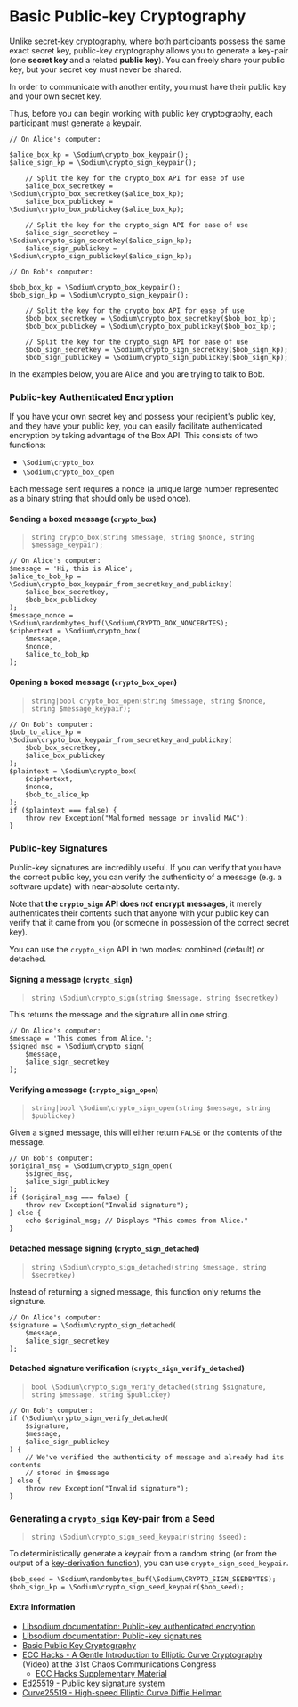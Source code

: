 # Basic Public-key Cryptography

Unlike [secret-key cryptography](04-secretkey-crypto.md), where both 
participants possess the same exact secret key, public-key cryptography allows 
you to generate a key-pair (one **secret key** and a related **public key**). 
You can freely share your public key, but your secret key must never be shared.

In order to communicate with another entity, you must have their public key and
your own secret key.

Thus, before you can begin working with public key cryptography, each participant
must generate a keypair.

    // On Alice's computer:
    
    $alice_box_kp = \Sodium\crypto_box_keypair();
    $alice_sign_kp = \Sodium\crypto_sign_keypair();
    
        // Split the key for the crypto_box API for ease of use
        $alice_box_secretkey = \Sodium\crypto_box_secretkey($alice_box_kp);
        $alice_box_publickey = \Sodium\crypto_box_publickey($alice_box_kp);
        
        // Split the key for the crypto_sign API for ease of use
        $alice_sign_secretkey = \Sodium\crypto_sign_secretkey($alice_sign_kp);
        $alice_sign_publickey = \Sodium\crypto_sign_publickey($alice_sign_kp);
    
    // On Bob's computer:
    
    $bob_box_kp = \Sodium\crypto_box_keypair();
    $bob_sign_kp = \Sodium\crypto_sign_keypair();
    
        // Split the key for the crypto_box API for ease of use
        $bob_box_secretkey = \Sodium\crypto_box_secretkey($bob_box_kp);
        $bob_box_publickey = \Sodium\crypto_box_publickey($bob_box_kp);
        
        // Split the key for the crypto_sign API for ease of use
        $bob_sign_secretkey = \Sodium\crypto_sign_secretkey($bob_sign_kp);
        $bob_sign_publickey = \Sodium\crypto_sign_publickey($bob_sign_kp);

In the examples below, you are Alice and you are trying to talk to Bob.

<h3 id="crypto-box">Public-key Authenticated Encryption</h3>

If you have your own secret key and possess your recipient's public key, and 
they have your public key, you can easily facilitate authenticated encryption
by taking advantage of the Box API. This consists of two functions:

  * `\Sodium\crypto_box`
  * `\Sodium\crypto_box_open`

Each message sent requires a nonce (a unique large number represented as a
binary string that should only be used once).

#### Sending a boxed message (`crypto_box`)

> `string crypto_box(string $message, string $nonce, string $message_keypair);`

    // On Alice's computer:
    $message = 'Hi, this is Alice';
    $alice_to_bob_kp = \Sodium\crypto_box_keypair_from_secretkey_and_publickey(
        $alice_box_secretkey,
        $bob_box_publickey
    );
    $message_nonce = \Sodium\randombytes_buf(\Sodium\CRYPTO_BOX_NONCEBYTES);
    $ciphertext = \Sodium\crypto_box(
        $message,
        $nonce,
        $alice_to_bob_kp
    );

#### Opening a boxed message (`crypto_box_open`)

> `string|bool crypto_box_open(string $message, string $nonce, string $message_keypair);`

    // On Bob's computer:
    $bob_to_alice_kp = \Sodium\crypto_box_keypair_from_secretkey_and_publickey(
        $bob_box_secretkey,
        $alice_box_publickey
    );
    $plaintext = \Sodium\crypto_box(
        $ciphertext,
        $nonce,
        $bob_to_alice_kp
    );
    if ($plaintext === false) {
        throw new Exception("Malformed message or invalid MAC");
    }

<h3 id="crypto-sign">Public-key Signatures</h3>

Public-key signatures are incredibly useful. If you can verify that you have the
correct public key, you can verify the authenticity of a message (e.g. a 
software update) with near-absolute certainty.

Note that **the `crypto_sign` API does *not* encrypt messages**, it merely 
authenticates their contents such that anyone with your public key can verify
that it came from you (or someone in possession of the correct secret key).

You can use the `crypto_sign` API in two modes: combined (default) or detached.

#### Signing a message (`crypto_sign`)

> `string \Sodium\crypto_sign(string $message, string $secretkey)`

This returns the message and the signature all in one string.

    // On Alice's computer:
    $message = 'This comes from Alice.';
    $signed_msg = \Sodium\crypto_sign(
        $message,
        $alice_sign_secretkey
    );

#### Verifying a message (`crypto_sign_open`)

> `string|bool \Sodium\crypto_sign_open(string $message, string $publickey)`

Given a signed message, this will either return `FALSE` or the contents of the
message.

    // On Bob's computer:
    $original_msg = \Sodium\crypto_sign_open(
        $signed_msg,
        $alice_sign_publickey
    );
    if ($original_msg === false) {
        throw new Exception("Invalid signature");
    } else {
        echo $original_msg; // Displays "This comes from Alice."
    }

#### Detached message signing (`crypto_sign_detached`)

> `string \Sodium\crypto_sign_detached(string $message, string $secretkey)`

Instead of returning a signed message, this function only returns the signature.

    // On Alice's computer:
    $signature = \Sodium\crypto_sign_detached(
        $message,
        $alice_sign_secretkey
    );

#### Detached signature verification (`crypto_sign_verify_detached`)

> `bool \Sodium\crypto_sign_verify_detached(string $signature, string $message, string $publickey)`

    // On Bob's computer:
    if (\Sodium\crypto_sign_verify_detached(
        $signature,
        $message,
        $alice_sign_publickey
    ) {
        // We've verified the authenticity of message and already had its contents
        // stored in $message
    } else {
        throw new Exception("Invalid signature");
    }

<h3 id="crypto-sign-seed-keypair">Generating a <code>crypto_sign</code> Key-pair from a Seed</h3>

> `string \Sodium\crypto_sign_seed_keypair(string $seed);`

To deterministically generate a keypair from a random string (or from the output
of a [key-derivation function](07-password-hashing.md#crypto-pwhash-scryptsalsa208sha256)),
you can use `crypto_sign_seed_keypair`.

    $bob_seed = \Sodium\randombytes_buf(\Sodium\CRYPTO_SIGN_SEEDBYTES);
    $bob_sign_kp = \Sodium\crypto_sign_seed_keypair($bob_seed);

#### Extra Information

* [Libsodium documentation: Public-key authenticated encryption](https://download.libsodium.org/doc/public-key_cryptography/authenticated_encryption.html)
* [Libsodium documentation: Public-key signatures](https://download.libsodium.org/doc/public-key_cryptography/public-key_signatures.html)
* [Basic Public Key Cryptography](https://paragonie.com/blog/2015/08/you-wouldnt-base64-a-password-cryptography-decoded#public-key)
* [ECC Hacks - A Gentle Introduction to Elliptic Curve Cryptography](https://www.youtube.com/watch?v=l6jTFxQaUJA) (Video) at the 31st Chaos Communications Congress
  * [ECC Hacks Supplementary Material](http://ecchacks.cr.yp.to)
* [Ed25519 - Public key signature system](http://ed25519.cr.yp.to)
* [Curve25519 - High-speed Elliptic Curve Diffie Hellman](http://cr.yp.to/ecdh.html)